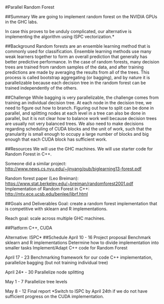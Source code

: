 #Parallel Random Forest

##Summary
We are going to implement random forest on the NVIDIA GPUs in the GHC labs.

In case this proves to be unduly complicated, our alternative is implementing the algorithm using ISPC vectorization.*

##Background
Random forests are an ensemble learning method that is commonly used for classification. Ensemble learning methods use many weak learners together to form an overall prediction that generally has better predictive performance. In the case of random forests, many decision trees are trained from random samples of the data, and after training predictions are made by averaging the results from all of the trees. This process is called bootstrap aggregating (or bagging), and by nature it is parallelizable because each decision tree in the random forest can be trained independently of the others.

##Challenge
While bagging is very parallelizable, the challenge comes from training an individual decision tree. At each node in the decision tree, we need to figure out how to branch. Figuring out how to split can be done in parallel, and splitting nodes at each level in a tree can also be done in parallel, but it is not clear how to balance work well because decision trees are usually not very balanced trees.
We also need to make decisions regarding scheduling of CUDA blocks and the unit of work, such that the granularity is small enough to occupy a large number of blocks and big enough that each CUDA block has sufficient work.

##Resources
We will use the GHC machines.
We will use starter code for Random Forest in C++.

Someone did a similar project: http://www.news.cs.nyu.edu/~jinyang/pub/biglearning13-forest.pdf

Random forest paper (Leo Breiman):
https://www.stat.berkeley.edu/~breiman/randomforest2001.pdf
Implementation of Random Forest in C++: http://mtv.ece.ucsb.edu/benlee/librf.html

##Goals and Deliverables
Goal: create a random forest implementation that is competitive with sklearn and R implementations.

Reach goal: scale across multiple GHC machines.

##Platform
C++, CUDA

Alternative: ISPC*
##Schedule
April 10 - 16
Project proposal
Benchmark sklearn and R implementations
Determine how to divide implementation into smaller tasks
Implement/Adapt C++ code for Random Forest

April 17 - 23
Benchmarking framework for our code
C++ implementation, parallelize bagging (but not training individual tree)

April 24* - 30
Parallelize node splitting

May 1 - 7
Parallelize tree levels

May 8 - 12
Final report
*Switch to ISPC by April 24th if we do not have sufficient progress on the CUDA implementation.

